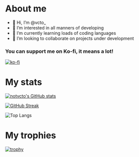 # About me

- 👋 Hi, I’m @vcto_
- 👀 I’m interested in all manners of developing
- 🌱 I’m currently learning loads of coding languages
- 💞️ I’m looking to collaborate on projects under development

### You can support me on Ko-fi, it means a lot!

[![ko-fi](https://ko-fi.com/img/githubbutton_sm.svg)](https://ko-fi.com/)

# My stats

[![notvcto's GitHub stats](https://github-readme-stats.vercel.app/api?username=notvcto&show_icons=true&theme=tokyonight&hide_border=true)](https://github.com/notvcto)

[![GitHub Streak](http://github-readme-streak-stats.herokuapp.com?user=notvcto&theme=tokyonight&hide_border=true&date_format=M%20j%5B%2C%20Y%5D)](https://git.io/streak-stats)

![Top Langs](https://github-readme-stats.vercel.app/api/top-langs/?username=notvcto&show_icons=true&theme=tokyonight&hide_border=true)

# My trophies

[![trophy](https://github-profile-trophy.vercel.app/?username=notvcto&theme=tokyonight&no-frame=true)](https://github.com/ryo-ma/github-profile-trophy)

<!---
N0xDev/N0xDev is a ✨ special ✨ repository because its `README.md` (this file) appears on your GitHub profile.
You can click the Preview link to take a look at your changes.
--->
